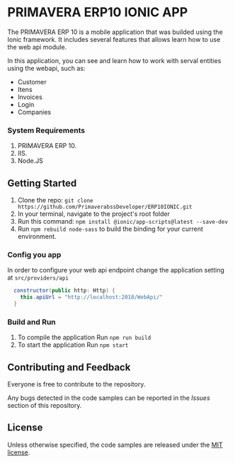 ﻿# PRIMAVERA ERP10 IONIC APP
The PRIMAVERA ERP 10 is a mobile application that was builded using the Ionic framework. It includes several features that allows learn how to use the web api module.

In this application, you can see and learn how to work with serval entities using the webapi, such as:
- Customer
- Itens
- Invoices
- Login
- Companies

### System Requirements
1. PRIMAVERA ERP 10.
2. IIS.
3. Node.JS

## Getting Started
1. Clone the repo:
  `git clone https://github.com/PrimaverabssDeveloper/ERP10IONIC.git`
2. In your terminal, navigate to the project's root folder
3. Run this command: `npm install @ionic/app-scripts@latest --save-dev`
4. Run `npm rebuild node-sass` to build the binding for your current environment.

### Config you app
In order to configure your web api endpoint change the application setting at `src/providers/api`

```C#
  constructor(public http: Http) {
    this.apiUrl = "http://localhost:2018/WebApi/"
  }
  ```

### Build and Run
1. To compile the application Run `npm run build`
2. To start the application Run `npm start`

## Contributing and Feedback
Everyone is free to contribute to the repository.

Any bugs detected in the code samples can be reported in the *Issues* section of this repository.

## License
Unless otherwise specified, the code samples are released under the [MIT license](https://pt.wikipedia.org/wiki/Licen%C3%A7a_MIT).

